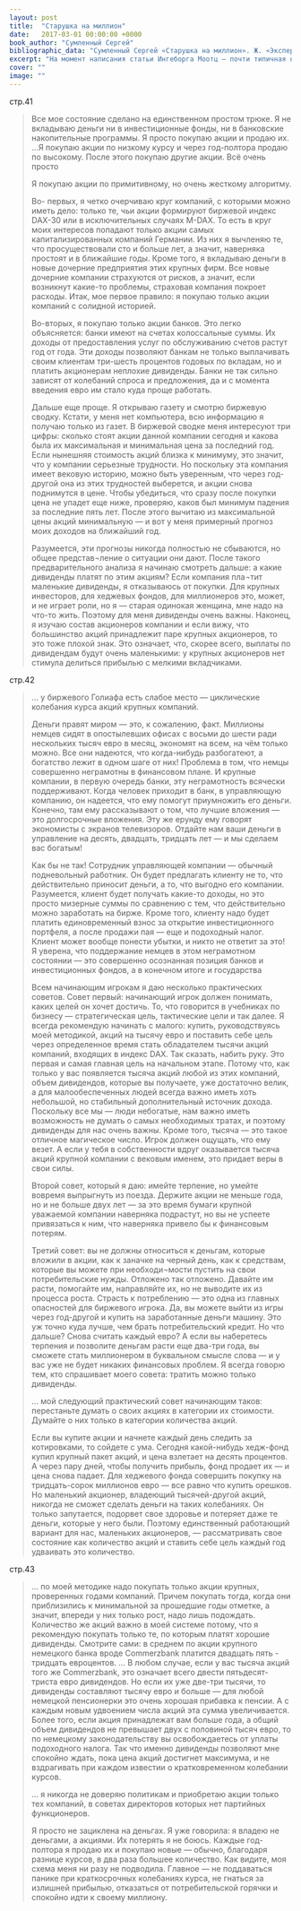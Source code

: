 ```yaml
---
layout: post
title:  "Старушка на миллион"
date:   2017-03-01 00:00:00 +0000
book_author: "Сумленный Сергей"
bibliographic_data: "Сумленный Сергей «Старушка на миллион». Ж. «Эксперт», №6, 2006 г., стр. 40-43."
excerpt: "На момент написания статьи Ингеборга Моотц — почти типичная немецкая пенсионерка, 83 лет - жила в крохотном городке Гисене. Она - один из самых успешных частных биржевых спекулянтов Германии, написала книгу, читала лекции, раздавала интервью и учила пенсионеров, как делать деньги на фондовом рынке.За восемь лет одинокая пенсионерка сумела заработать на бирже 500 тысяч евро. В статье она делится своим опытом, рассказывает, как она начала торговать акциями, как выбирает компании, чьи акции покупает, по какому алгоритму торгует, каких принципов придерживается в своей биржевой торговле."
cover: ""
image: ""
---
```


стр.41

> Все мое состояние сделано на единственном простом трюке. Я не вкладываю деньги ни в инвестиционные фонды, ни в банковские накопительные программы. Я просто покупаю акции и продаю их. …Я покупаю акции по низкому курсу и через год-полтора продаю по высокому. После этого покупаю другие акции. Всё очень просто
>
> Я покупаю акции по примитивному, но очень жесткому алгоритму. 
>
> Во- первых, я четко очерчиваю круг компаний, с которыми можно иметь дело: только те, чьи акции формируют биржевой индекс DAX-30 или в исключительных случаях M-DAX. То есть в круг моих интересов попадают только акции самых капитализированных компаний Германии. Из них я вычленяю те, что просуществовали сто и больше лет, а значит, наверняка простоят и в ближайшие годы. Кроме того, я вкладываю деньги в новые дочерние предприятия этих крупных фирм. Все новые дочерние компании страхуются от рисков, а значит, если возникнут какие-то проблемы, страховая компания покроет расходы. Итак, мое первое правило: я покупаю только акции компаний с солидной историей.
>
> Во-вторых, я покупаю только акции банков. Это легко объясняется: банки имеют на счетах колоссальные суммы. Их доходы от предоставления услуг по обслуживанию счетов растут год от года. Эти доходы позволяют банкам не только выплачивать своим клиентам три-шесть процентов годовых по вкладам, но и платить акционерам неплохие дивиденды. Банки не так сильно зависят от колебаний спроса и предложения, да и с момента введения евро им стало куда проще работать.
>
> Дальше еще проще. Я открываю газету и смотрю биржевую сводку. Кстати, у меня нет компьютера, всю информацию я получаю только из газет. В биржевой сводке меня интересуют три цифры: сколько стоят акции данной компании сегодня и какова была их максимальная и минимальная цена за последний год. Если нынешняя стоимость акций близка к минимуму, это значит, что у компании серьезные трудности. Но поскольку эта компания имеет вековую историю, можно быть уверенным, что через год-другой она из этих трудностей выберется, и акции снова поднимутся в цене. Чтобы убедиться, что сразу после покупки цена не упадет еще ниже, проверяю, каков был минимум падения за последние пять лет. После этого вычитаю из максимальной цены акций минимальную — и вот у меня примерный прогноз моих доходов на ближайший год.
>
> Разумеется, эти прогнозы никогда полностью не сбываются, но общее представ¬ление о ситуации они дают. После такого предварительного анализа я начинаю смотреть дальше: а какие дивиденды платят по этим акциям? Если компания пла¬тит маленькие дивиденды, я отказываюсь от покупки. Для крупных инвесторов, для хеджевых фондов, для миллионеров это, может, и не играет роли, но я — старая одинокая женщина, мне надо на что-то жить. Поэтому для меня дивиденды очень важны. Наконец, я изучаю состав акционеров компании и если вижу, что большинство акций принадлежит паре крупных акционеров, то это тоже плохой знак. Это означает, что, скорее всего, выплаты по дивидендам будут очень маленькими: у крупных акционеров нет стимула делиться прибылью с мелкими вкладчиками.

стр.42

> … у биржевого Голиафа есть слабое место — циклические колебания курса акций крупных компаний.
>
> Деньги правят миром — это, к сожалению, факт. Миллионы немцев сидят в опостылевших офисах с восьми до шести ради нескольких тысяч евро в месяц, экономят на всем, на чём только можно. Все они надеются, что когда-нибудь разбогатеют, а богатство лежит в одном шаге от них! Проблема в том, что немцы совершенно неграмотны в финансовом плане. И крупные компании, в первую очередь банки, эту неграмотность всячески поддерживают. Когда человек приходит в банк, в управляющую компанию, он надеется, что ему помогут приумножить его деньги. Конечно, там ему рассказывают о том, что лучшие вложения — это долгосрочные вложения. Эту же ерунду ему говорят экономисты с экранов телевизоров. Отдайте нам ваши деньги в управление на десять, двадцать, тридцать лет — и мы сделаем вас богатым!
>
> Как бы не так! Сотрудник управляющей компании — обычный подневольный работник. Он будет предлагать клиенту не то, что действительно приносит деньги, а то, что выгодно его компании. Разумеется, клиент будет получать какие-то доходы, но это просто мизерные суммы по сравнению с тем, что действительно можно заработать на бирже. Кроме того, клиенту надо будет платить единовременный взнос за открытие инвестиционного портфеля, а после продажи пая — еще и подоходный налог. Клиент может вообще понести убытки, и никто не ответит за это! Я уверена, что поддержание немцев в этом неграмотном состоянии — это совершенно осознанная позиция банков и инвестиционных фондов, а в конечном итоге и государства
>
> Всем начинающим игрокам я даю несколько практических советов. Совет первый: начинающий игрок должен понимать, каких целей он хочет достичь. То, что говорится в учебниках по бизнесу — стратегическая цель, тактические цели и так далее. Я всегда рекомендую начинать с малого: купить, руководствуясь моей методикой, акций на тысячу евро и поставить себе цель через определенное время стать обладателем тысячи акций компаний, входящих в индекс DAX. Так сказать, набить руку. Это первая и самая главная цель на начальном этапе. Потому что, как только у вас появляется тысяча акций любой из этих компаний, объем дивидендов, которые вы получаете, уже достаточно велик, а для малообеспеченных людей всегда важно иметь хоть небольшой, но стабильный дополнительный источник дохода. Поскольку все мы — люди небогатые, нам важно иметь возможность не думать о самых необходимых тратах, и поэтому дивиденды для нас очень важны. Кроме того, тысяча — это такое отличное магическое число. Игрок должен ощущать, что ему везет. А если у тебя в собственности вдруг оказывается тысяча акций крупной компании с вековым именем, это придает веры в свои силы.
>
> Второй совет, который я даю: имейте терпение, но умейте вовремя выпрыгнуть из поезда. Держите акции не меньше года, но и не больше двух лет — за это время бумаги крупной уважаемой компании наверняка подрастут, но вы не успеете привязаться к ним, что наверняка привело бы к финансовым потерям.
>
> Третий совет: вы не должны относиться к деньгам, которые вложили в акции, как к заначке на черный день, как к средствам, которые вы можете при необходи¬мости пустить на свои потребительские нужды. Отложено так отложено. Давайте им расти, помогайте им, направляйте их, но не выводите их из процесса роста. Страсть к потреблению — это одна из главных опасностей для биржевого игрока. Да, вы можете выйти из игры через год-другой и купить на заработанные деньги машину. Это уж точно куда лучше, чем брать потребительский кредит. Но что дальше? Снова считать каждый евро? А если вы наберетесь терпения и позволите деньгам расти еще два-три года, вы сможете стать миллионером в буквальном смысле слова — и у вас уже не будет никаких финансовых проблем. Я всегда говорю тем, кто спрашивает моего совета: тратить можно только дивиденды.
>
> … мой следующий практический совет начинающим таков: перестаньте думать о своих акциях в категории их стоимости. Думайте о них только в категории количества акций.
>
> Если вы купите акции и начнете каждый день следить за котировками, то сойдете с ума. Сегодня какой-нибудь хедж-фонд купил крупный пакет акций, и цена взлетает на десять процентов. А через пару дней, чтобы получить прибыль, фонд продает их — и цена снова падает. Для хеджевого фонда совершить покупку на тридцать-сорок миллионов евро — все равно что купить орешков. Но маленький акционер, владеющий тысячей-другой акций, никогда не сможет сделать деньги на таких колебаниях. Он только запутается, подорвет свое здоровье и потеряет даже те деньги, которые у него были. Поэтому единственный работающий вариант для нас, маленьких акционеров, — рассматривать свое состояние как количество акций и ставить себе цель каждый год удваивать это количество.

стр.43

> … по моей методике надо покупать только акции крупных, проверенных годами компаний. Причем покупать тогда, когда они приблизились к минимальной за прошедшие годы отметке, а значит, впереди у них только рост, надо лишь подождать. Количество же акций важно в моей системе потому, что я рекомендую покупать только те, по которым платят хорошие дивиденды. Смотрите сами: в среднем по акции крупного немецкого банка вроде Commerzbank платится двадцать пять - тридцать евроцентов. … В любом случае, если у вас тысяча акций того же Commerzbank, это означает всего двести пятьдесят-триста евро дивидендов. Но если их уже две-три тысячи, то дивиденды составляют тысячу евро и больше — для любой немецкой пенсионерки это очень хорошая прибавка к пенсии. А с каждым новым удвоением числа акций эта сумма увеличивается. Более того, если акция принадлежат вам больше года, а общий объем дивидендов не превышает двух с половиной тысяч евро, то по немецкому законодательству вы освобождаетесь от уплаты подоходного налога. Так что именно дивиденды позволяют мне спокойно ждать, пока цена акций достигнет максимума, и не вздрагивать при каждом известии о кратковременном колебании курсов.
>
> … я никогда не доверяю политикам и приобретаю акции только тех компаний, в советах директоров которых нет партийных функционеров.
>
> Я просто не зациклена на деньгах. Я уже говорила: я владею не деньгами, а акциями. Их потерять я не боюсь. Каждые год-полтора я продаю их и покупаю новые — обычно, благодаря разнице курсов, в два раза большее количество. Как видите, моя схема меня ни разу не подводила. Главное — не поддаваться панике при краткосрочных колебаниях курса, не гнаться за излишней прибылью, отказаться от потребительской горячки и спокойно идти к своему миллиону.

